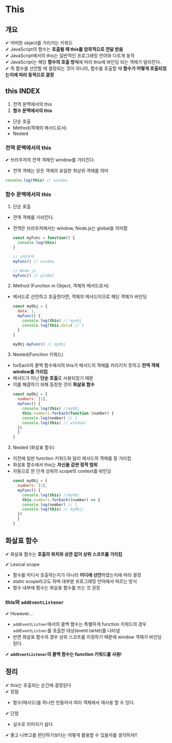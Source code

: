 # This

## 개요

✔ 어떠한 object를 가리키는 키워드  
✔ JavaScript의 함수는 **호출될 때 this를 암묵적으로 전달 받음**  
✔ JavaScript에서의 this는 일반적인 프로그래밍 언어와 다르게 동작  
✔ JavaScript는 해당 **함수의 호출 방식**에 따라 this에 바인딩 되는 객체가 달라진다.  
✔ 즉 함수를 선언할 때 결정되는 것이 아니라, 함수를 호출할 때 **함수가 어떻게 호출되었는지에 따라 동적으로 결정**

## this INDEX

1. 전역 문맥에서의 this
2. **함수 문맥에서의 this**

- 단순 호출
- Method(객체의 메서드로서)
- Nested

### 전역 문맥에서의 this

✔ 브라우저의 전역 객체인 window를 가리킨다.

- 전역 객체는 모든 객체의 유일한 최상위 객체를 의미

```JavaScript
console.log(this) // window
```

### 함수 문맥에서의 this

1. 단순 호출

- 전역 객체를 가리킨다.
- 전역은 브라우저에서는 window, Node.js는 global을 의미함

  ```JavaScript
  const myFunc = function() {
    console.log(this)
  }

  // 브라우저
  myFunc() // window

  // Node.js
  myFunc() // global
  ```

2. Method (Function in Object, 객체의 메서드로서)

- 메서드로 선언하고 호출한다면, 객체의 메서드이므로 해당 객체가 바인딩

  ```JavaScript
  const myObj = {
    data: 1,
    myFunc() {
      console.log(this) // myobj
      console.log(this.data) // 1
    }
  }

  myObj.myFunc() // myObj
  ```

3. Nested(Function 키워드)

- forEach의 콜백 함수에서의 this가 메서드의 객체를 카리키지 못하고 **전역 객체 window를 가리킴**
- 메서드가 아닌 **단순 호출**로 사용되었기 때문
- 이를 해결하기 위해 등장한 것이 **화살표 함수**
  ```JavaScript
  const myObj = {
    numbers: [1],
    myFunc() {
      console.log(this) //myObj
      this.numbers.forEach(function (number) {
      console.log(number) // 1
      console.log(this) // window)
    })
    }
  }
  ```

3. Nested (화살표 함수)

- 이전에 일반 function 키워드와 달리 메서드의 객체를 잘 가리킴
- 화살표 함수에서 this는 **자신을 감싼 정적 범위**
- 자동으로 한 단계 상위의 scope의 context를 바인딩
  ```JavaScript
  const myObj = {
    numbers: [1],
    myFunc() {
      console.log(this) //myObj
      this.numbers.forEach((number) => {
      console.log(number) // 1
      console.log(this) // myObj)
    })
    }
  }
  ```

## 화살표 함수

✔ 화살표 함수는 **호출의 위치와 상관 없이 상위 스코프를 가리킴**

✔ Lexical scope

- 함수를 어디서 호출하는지가 아니라 **어디에 선언**하였는지에 따라 결정
- static scope라고도 하며 대부분 프로그래밍 언어에서 따르는 방식
- 함수 내부에 함수는 화살표 함수를 쓰는 것 권장

### this와 `addEventListener`

✔ However...

- `addEventListner`에서의 콜백 함수는 특별하게 function 키워드의 경우 `addEventListner`를 호출한 대상(event.tartet)를 나타냄
- 반면 화살표 함수의 경우 상위 스코프를 지정하기 때문에 window 객체가 바인딩 된다.

✔ **`addEventListener`의 콜백 함수는 function 키워드를 사용!**

## 정리

✔ this는 호출되는 순간에 결정된다  
✔ 장점

- 함수(메서드)를 하나만 만들어서 여러 객체에서 재사용 할 수 있다.

✔ 단점

- 실수로 이어지기 쉽다

✔ 좋고 나쁘고를 판단하기보다는 어떻게 활용할 수 있을까를 생각하자!!
